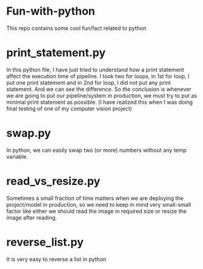 # Fun-with-python
This repo contains some cool fun/fact related to python

# print_statement.py

In this python file, I have just tried to understand how a print statement affect the execution time of pipeline. I took two for loops, in 1st for loop, I put one print statement and in 2nd for loop, I did not put any print statement. And we can see the difference. So the conclusion is whenever we are going to put our pipeline/system in production, we must try to put as minimal print statement as possible. (I have realized this when I was doing final testing of one of my computer vision project) 

# swap.py
In python, we can easily swap two (or more) numbers without any temp variable.

# read_vs_resize.py
Sometimes a small fraction of time matters when we are deploying the project/model in production, so we need to keep in mind very small-small factor like either we should read the image in required size or resize the image after reading.

# reverse_list.py
It is very easy to reverse a list in python


